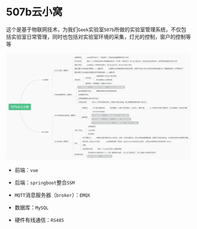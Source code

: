 # 507b云小窝

这个是基于物联网技术，为我们`Geek`实验室`507b`所做的实验室管理系统，不仅包括实验室日常管理，同时也包括对实验室环境的采集，灯光的控制，窗户的控制等等

![image-20230801034046303](readme.assets/image-20230801034046303.png)

- 前端：`vue`

- 后端：`springboot`整合`SSM`
- `MQTT`消息服务器（`broker`）：`EMQX`
- 数据库：`MySQL`
- 硬件有线通信：`RS485`

